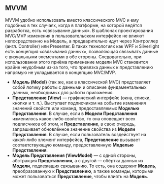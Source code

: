 ## MVVM
MVVM удобно использовать вместо классического MVC и ему подобных в тех случаях, когда в платформе, на которой ведётся разработка, есть «связывание данных». В шаблонах проектирования MVC/MVP изменения в пользовательском интерфейсе не влияют непосредственно на Mодель, а предварительно идут через Контроллер (англ. Controller) или Presenter. В таких технологиях как WPF и Silverlight есть концепция «связывания данных», позволяющая связывать данные с визуальными элементами в обе стороны. Следовательно, при использовании этого приёма применение модели MVC становится крайне неудобным из-за того, что привязка данных к представлению напрямую не укладывается в концепцию MVC/MVP.

- **Модель (Model)** (так же, как в классической MVC) представляет собой логику работы с данными и описание фундаментальных данных, необходимых для работы приложения.
- **Представление (View)** — графический интерфейс (окна, списки, кнопки и т. п.). Выступает подписчиком на событие изменения значений свойств или команд, предоставляемых **Моделью Представления**. 
В случае, если в **Модели Представления** изменилось какое-либо свойство, то она оповещает всех подписчиков об этом, и **Представление**, в свою очередь, запрашивает обновлённое значение свойства из **Модели Представления**. В случае, если пользователь воздействует на какой-либо элемент интерфейса, **Представление** вызывает соответствующую команду, предоставленную **Моделью Представления**.
- **Модель Представления (ViewModel)** — с одной стороны, абстракция **Представления**, а с другой — обёртка данных из **Модели**, подлежащиx связыванию. То есть, она содержит **Модель**, преобразованную к **Представлению**, а также команды, которыми может пользоваться **Представление**, чтобы влиять на **Модель**.
